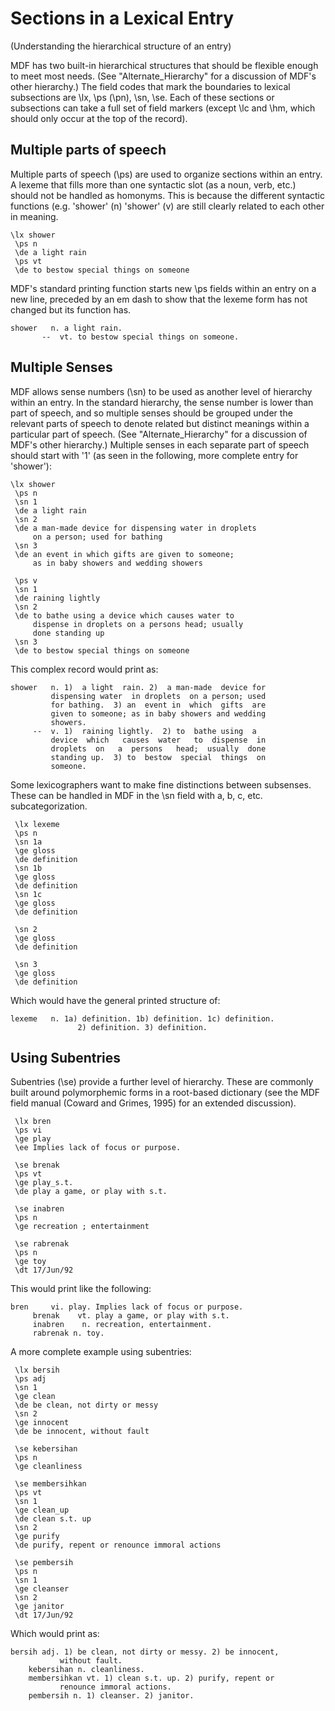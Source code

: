 # Sections in a Lexical Entry
(Understanding the hierarchical structure of an entry)

MDF has two built-in hierarchical structures that should be flexible enough to meet most needs. (See "Alternate_Hierarchy" for a discussion of MDF's other hierarchy.) The field codes that mark the boundaries to lexical subsections are \lx, \ps (\pn), \sn, \se. Each of these sections or subsections can take a full set of field markers (except \lc and  \hm, which should only occur at the top of the record).

## Multiple parts of speech
Multiple parts of speech (\ps) are used to organize sections within an entry. A lexeme that fills more than one syntactic slot (as a noun, verb, etc.) should not be handled as homonyms. This is because the different syntactic functions (e.g. 'shower' (n) 'shower' (v) are still clearly related to each other in meaning.
```
\lx shower
 \ps n
 \de a light rain
 \ps vt
 \de to bestow special things on someone
```
MDF's standard printing function starts new \ps fields within an entry on a new line, preceded by an em dash to show that the lexeme form has not changed but its function has.
```
shower   n. a light rain.
       --  vt. to bestow special things on someone.
```

## Multiple Senses
MDF allows sense numbers (\sn) to be used as another level of hierarchy within an entry. In the standard hierarchy, the sense number is lower than part of speech, and so multiple senses should be grouped under the relevant parts of speech to denote related but distinct meanings within a particular part of speech. (See "Alternate_Hierarchy" for a discussion of MDF's other hierarchy.) Multiple senses in each separate part of speech should start with '1' (as seen in the following, more complete entry for 'shower'):
```
\lx shower
 \ps n
 \sn 1
 \de a light rain
 \sn 2
 \de a man-made device for dispensing water in droplets
     on a person; used for bathing
 \sn 3
 \de an event in which gifts are given to someone; 
     as in baby showers and wedding showers

 \ps v
 \sn 1
 \de raining lightly
 \sn 2
 \de to bathe using a device which causes water to
     dispense in droplets on a persons head; usually
     done standing up
 \sn 3
 \de to bestow special things on someone
```

This complex record would print as:
```
shower   n. 1)  a light  rain. 2)  a man-made  device for
         dispensing water  in droplets  on a person; used
         for bathing.  3) an  event in  which  gifts  are
         given to someone; as in baby showers and wedding
         showers.
     --  v. 1)  raining lightly.  2) to  bathe using  a
         device  which   causes  water   to  dispense  in
         droplets  on   a  persons   head;  usually  done
         standing up.  3) to  bestow  special  things  on
         someone.
```

Some lexicographers want to make fine distinctions between subsenses. These can be handled in MDF in the  \sn field with a, b, c, etc. subcategorization.
```
 \lx lexeme
 \ps n
 \sn 1a
 \ge gloss
 \de definition
 \sn 1b
 \ge gloss
 \de definition
 \sn 1c
 \ge gloss
 \de definition

 \sn 2
 \ge gloss
 \de definition

 \sn 3
 \ge gloss
 \de definition
```

Which would have the general printed structure of:
```
lexeme   n. 1a) definition. 1b) definition. 1c) definition.
               2) definition. 3) definition.
```

## Using Subentries
Subentries (\se) provide a further level of hierarchy. These are commonly built around polymorphemic forms in a root-based dictionary (see the MDF field manual (Coward and Grimes, 1995) for an extended discussion).
```
 \lx bren
 \ps vi
 \ge play
 \ee Implies lack of focus or purpose.

 \se brenak
 \ps vt
 \ge play_s.t.
 \de play a game, or play with s.t.

 \se inabren
 \ps n
 \ge recreation ; entertainment

 \se rabrenak
 \ps n
 \ge toy
 \dt 17/Jun/92
```

This would print like the following:
```
bren     vi. play. Implies lack of focus or purpose.
     brenak    vt. play a game, or play with s.t.
     inabren    n. recreation, entertainment.
     rabrenak n. toy.
```
A more complete example using subentries:
```
 \lx bersih
 \ps adj
 \sn 1
 \ge clean
 \de be clean, not dirty or messy
 \sn 2
 \ge innocent
 \de be innocent, without fault

 \se kebersihan
 \ps n
 \ge cleanliness

 \se membersihkan
 \ps vt
 \sn 1
 \ge clean_up
 \de clean s.t. up
 \sn 2
 \ge purify
 \de purify, repent or renounce immoral actions

 \se pembersih
 \ps n
 \sn 1
 \ge cleanser
 \sn 2
 \ge janitor
 \dt 17/Jun/92
```
Which would print as:
```
bersih adj. 1) be clean, not dirty or messy. 2) be innocent, 
           without fault.
    kebersihan n. cleanliness.
    membersihkan vt. 1) clean s.t. up. 2) purify, repent or
           renounce immoral actions.
    pembersih n. 1) cleanser. 2) janitor.
```

